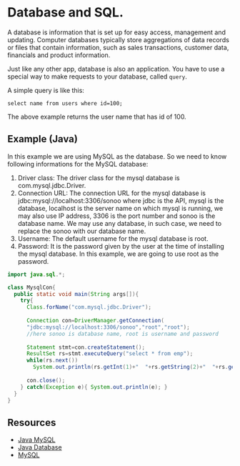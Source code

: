 # Database and SQL.

A database is information that is set up for easy access, management and updating.
Computer databases typically store aggregations of data records or files that contain information,
such as sales transactions, customer data, financials and product information.

Just like any other app, database is also an application. You have to use a special way to
make requests to your database, called ```query```.

A simple query is like this:

```mysql
select name from users where id=100;
```

The above example returns the user name that has id of 100.

## Example (Java)

In this example we are using MySQL as the database. So we need to know following informations for the MySQL database:

1. Driver class: The driver class for the mysql database is com.mysql.jdbc.Driver.
2. Connection URL: The connection URL for the mysql database is jdbc:mysql://localhost:3306/sonoo where jdbc is the API, 
mysql is the database, localhost is the server name on which mysql is running, we may also use IP address,
3306 is the port number and sonoo is the database name. We may use any database, in such case,
we need to replace the sonoo with our database name.
3. Username: The default username for the mysql database is root.
4. Password: It is the password given by the user at the time of installing the mysql database. In this example, we are going to use root as the password.

```java
import java.sql.*;

class MysqlCon{  
  public static void main(String args[]){  
    try{  
      Class.forName("com.mysql.jdbc.Driver");
      
      Connection con=DriverManager.getConnection(
      "jdbc:mysql://localhost:3306/sonoo","root","root");
      //here sonoo is database name, root is username and password
      
      Statement stmt=con.createStatement();
      ResultSet rs=stmt.executeQuery("select * from emp");  
      while(rs.next()) 
        System.out.println(rs.getInt(1)+"  "+rs.getString(2)+"  "+rs.getString(3));  
        
      con.close();  
    } catch(Exception e){ System.out.println(e); }  
  }  
}  
```

## Resources

- [Java MySQL](https://www.javatpoint.com/example-to-connect-to-the-mysql-database)
- [Java Database](https://www.geeksforgeeks.org/java-database-connectivity-with-mysql/)
- [MySQL](https://dev.mysql.com/downloads/connector/j/)
